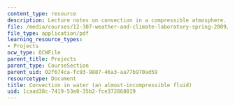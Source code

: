 ```yaml
---
content_type: resource
description: Lecture notes on convection in a compressible atmosphere.
file: /media/courses/12-307-weather-and-climate-laboratory-spring-2009/1caad38c741953e035b2fce372868819_convecton_n_watr.pdf
file_type: application/pdf
learning_resource_types:
- Projects
ocw_type: OCWFile
parent_title: Projects
parent_type: CourseSection
parent_uid: 02f674ca-fc93-9887-46a3-aa77b970ad59
resourcetype: Document
title: Convection in water (an almost-incompressible fluid)
uid: 1caad38c-7419-53e0-35b2-fce372868819
---
```

